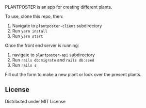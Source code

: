 PLANTPOSTER is an app for creating different plants.

To use, clone this repo, then:

1. Navigate to ```plantposter-client``` subdirectory
2. Run ```yarn install```
3. Run ```yarn start```

Once the front end server is running:
1. navigate to ```plantposter-api``` subdirectory 
2. Run ```rails db:migrate``` and ```rails db:seed```
3. Run ```rails s```

Fill out the form to make a new plant or look over the present plants.

<h2> License </h2>
Distributed under MIT License